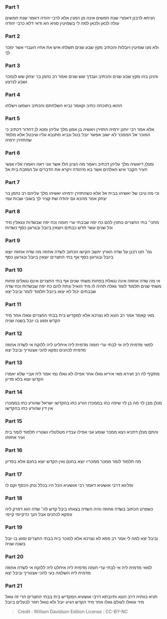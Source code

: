 
### Part 1
הניחא לרבנן דאמרי שנת חמשים אינה מן המנין אלא לרבי יהודה דאמר שנת חמשים עולה לכאן ולכאן למה לי בשמיטין סגיא הא ודאי דלא כרבי יהודה

### Part 2
ולא מנו שמיטין ויובלות והכתיב מקץ שבע שנים תשלחו איש את אחיו העברי אשר ימכר לך

### Part 3
והוינן בהו מקץ שבע שנים והכתיב ועבדך שש שנים ואמר רב נחמן בר יצחק שש לנמכר ושבע לנרצע

### Part 4
ההוא בתוכחה כתיב וקאמר נביא השלחתם והכתיב וישמעו וישלחו

### Part 5
אלא אמר רבי יוחנן ירמיה החזירן ויאשיה בן אמון מלך עליהן ומנא לן דהדור דכתיב כי המוכר אל הממכר לא ישוב אפשר יובל בטל ונביא מתנבא עליו שיבטל אלא מלמד שהחזירן ירמיה

### Part 6
ומנלן דיאשיה מלך עליהן דכתיב ויאמר מה הציון הלז אשר אני ראה ויאמרו אליו אנשי העיר הקבר איש האלהים אשר בא מיהודה ויקרא את הדברים על המזבח בית אל

### Part 7
וכי מה טיבו של יאשיהו בבית אל אלא כשהחזירן ירמיהו יאשיהו מלך עליהם רב נחמן בר יצחק אמר מהכא גם יהודה שת קציר לך בשובי שבות עמי

### Part 8
מתני׳ בתי החצרים נותנין להם כח יפה שבבתי ערי חומה וכח יפה שבשדות ונגאלין מיד וכל שנים עשר חדש כבתים ויוצאין ביובל ובגרעון כסף כשדות

### Part 9
גמ׳ תנו רבנן על שדה הארץ יחשב הקישו הכתוב לשדה אחוזה מה שדה אחוזה יוצא ביובל ובגרעון כסף אף בתי החצרים יוצאין ביובל ובגרעון כסף

### Part 10
אי מה שדה אחוזה אינה נגאלת בפחות משתי שנים אף בתי החצרים אינם נגאלים פחות משתי שנים תלמוד לומר גאלה תהיה לו מיד הואיל ונתת להם כח יפה שבשדות וכח שדה שבבתים יכול לא יצאו ביובל תלמוד לומר וביבל יצא

### Part 11
מאי קאמר אמר רב הונא לא נצרכא אלא למקדיש בית בבתי החצרים וגאלו אחר מיד הקדש ופגע בו יובל בשנה שניה

### Part 12
למאי מדמית ליה אי לבתי ערי חומה מדמית ליה איחליט ליה ללוקח אי לשדה אחוזה מדמית לכהנים נפקא להכי אצטריך וביבל יצא

### Part 13
מתקיף לה רב זעירא מאי איריא גאלו אחר אפילו לא גאלו נמי אמר ליה אביי שלא יאמרו הקדש יוצא בלא פדיון

### Part 14
מנלן מבן לוי מה בן לוי שיפה כחו בממכרו הורע כחו בהקדשו ישראל שהורע כחו בממכרו אין דין שהורע כחו בהקדשו

### Part 15
והתם מנלן דתניא ויצא ממכר שומע אני אפילו עבדיו מטלטליו ושטריו תלמוד לומר בית ועיר אחזתו

### Part 16
מה תלמוד לומר ממכר ממכריו יוצא בחנם ואין הקדש יוצא בחנם אלא בפדיון

### Part 17
ופליגא דרבי אושעיא דאמר רבי אושעיא הכל היו בכלל ונתן הכסף וקם לו

### Part 18
כשפרט הכתוב בשדה אחוזה והיה השדה בצאתו ביבל קדש לה׳ שדה הוא דפרק ליה ונפקא לכהנים אבל הנך כדקיימי קיימי

### Part 19
וביבל יצא למה לי אמר רב פפא לא נצרכא אלא למוכר בית בבתי החצרים ופגע בו יובל בשנה שניה

### Part 20
למאי מדמית ליה אי לבתי ערי חומה מדמית ליה איחלט ליה ללוקח אי לשדה אחוזה מדמית ליה השלמה בעי להכי אצטריך וביבל יצא

### Part 21
תניא כוותיה דרב הונא ותיובתא דרבי אושעיא המקדיש בית בבתי החצרים הרי זה גואל מיד וגואלו לעולם גאלו אחר מיד הקדש הגיע יובל ולא נגאל חוזר לבעלים ביובל

>Credit : William Davidson Edition
>License : CC-BY-NC
